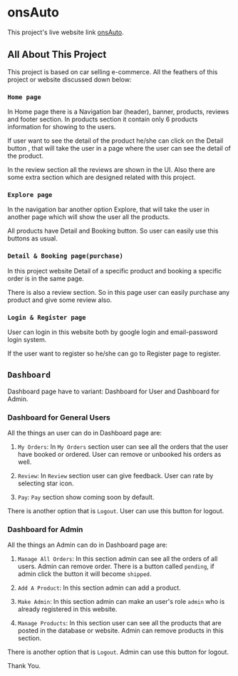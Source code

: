 # onsAuto

This project's live website link [onsAuto](https://onsauto-6360e.web.app/).

## All About This Project

This project is based on car selling e-commerce. All the feathers of this project or website discussed down below:

### `Home page`

In Home page there is a Navigation bar (header), banner, products, reviews and footer section. In products section it contain only 6 products information for showing to the users.

If user want to see the detail of the product he/she can click on the Detail button , that will take the user in a page where the user can see the detail of the product.

In the review section all the reviews are shown in the UI. Also there are some extra section which are designed related with this project.

### `Explore page`

In the navigation bar another option Explore, that will take the user in another page which will show the user all the products.

All products have Detail and Booking button. So user can easily use this buttons as usual.

### `Detail & Booking page(purchase)`

In this project website Detail of a specific product and booking a specific order is in the same page.

There is also a review section. So in this page user can easily purchase any product and give some review also.

### `Login & Register page`

User can login in this website both by google login and email-password login system.

If the user want to register so he/she can go to Register page to register.

## `Dashboard`

Dashboard page have to variant: Dashboard for User and Dashboard for Admin.

### Dashboard for General Users

All the things an user can do in Dashboard page are:

1. `My Orders`:
   In `My Orders` section user can see all the orders that the user have booked or ordered. User can remove or unbooked his orders as well.

2. `Review`:
   In `Review` section user can give feedback. User can rate by selecting star icon.

3. `Pay`:
   `Pay` section show coming soon by default.

There is another option that is `Logout`. User can use this button for logout.

### Dashboard for Admin

All the things an Admin can do in Dashboard page are:

1. `Manage All Orders`:
   In this section admin can see all the orders of all users. Admin can remove order.
   There is a button called `pending`, if admin click the button it will become `shipped`.

2. `Add A Product`:
   In this section admin can add a product.

3. `Make Admin`:
   In this section admin can make an user's role `admin` who is already registered in this website.

4. `Manage Products`:
   In this section user can see all the products that are posted in the database or website. Admin can remove products in this section.

There is another option that is `Logout`. Admin can use this button for logout.

Thank You.

